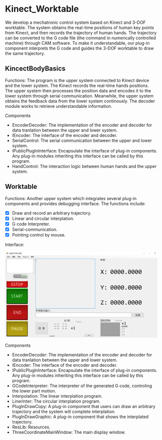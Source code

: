 # Kinect_Worktable
We develop a mechatronic control system based on Kinect and 3-DOF worktable. The system obtains the real-time positions of human key points from Kinect, and then records the trajectory of human hands. The trajectory can be converted to the G code file (the command in numerically controlled machine) through CAM software. To make it understandable, our plug-in component interprets the G code and guides the 3-DOF worktable to draw the same trajectory.

## KincectBodyBasics
Functions: The program is the upper system connected to Kinect device and the lower system. The Kinect records the real-time hands positions. The upper system then processes the position data and encodes it to the lower system through serial communication. Meanwhile, the upper system obtains the feedback data from the lower system continously. The decoder module works to retrieve understandable information.  

Components
- EncoderDecoder: The implementation of the encoder and decoder for data tranlation between the upper and lower system.
- IEncoder: The interface of the encoder and decoder.
- SerialControl: The serial communication between the upper and lower system.
- IPublicPlugInInterface: Encapsulate the interface of plug-in components. Any plug-in modules inheriting this interface can be called by this program.
- HandControl: The interaction logic between human hands and the upper system.

## Worktable
Functions: Another upper system which integrates several plug-in components and provides debugging interface. The functions include: 
- [x] Draw and record an arbitrary trajectory.
- [x] Linear and circular interplation.
- [x] G code Interpreter.
- [x] Serial-communication.
- [x] Pointing control by mouse.

Interface:
<div align=center>
<img src='Images/interface.jpg' width='800'>
</div>

Components
- EncoderDecoder: The implementation of the encoder and decoder for data tranlation between the upper and lower system.
- IEncoder: The interface of the encoder and decoder.
- IPublicPlugInInterface: Encapsulate the interface of plug-in components. Any plug-in modules inheriting this interface can be called by this program.
- GCodeInterpreter: The interpreter of the generated G code, controling the lower part motion.
- lnterpolation: The linear interplation program.
- LinerInter: The circular interplation program.
- PlugInDrawCopy: A plug-in component that users can draw an arbitrary trajectory and the system will complete interplation.
- PlugInDrawGraphic: A plug-in component that shows the interplated trajectory.
- ResLib: Resources.
- ThreeCoordinateMainWindow: The main display window.



